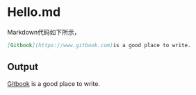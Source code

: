 Hello.md
====

Markdown代码如下所示，

```markdown
[Gitbook](https://www.gitbook.com)is a good place to write.
```
Output
----

[Gitbook](https://www.gitbook.com) is a good place to write.